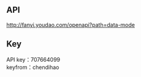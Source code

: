 
## API
<http://fanyi.youdao.com/openapi?path=data-mode>

## Key
API key：707664099  
keyfrom：chendihao

